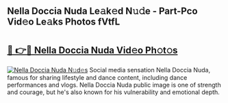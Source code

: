 ## Nella Doccia Nuda Le𝚊k𝚎d N𝚞𝚍e - Part-Pco Vid𝚎o Le𝚊ks Photos fVtfL

# <h2><a href="http://fbfgpy.evod.top/?m=Nella+Doccia+Nuda">🔗 👉🔴 Nella Doccia Nuda Vid𝚎o Ph𝚘t𝚘s</a></h2>

[![Nella Doccia Nuda N𝚞d𝚎s](https://i.imgur.com/8V9OHl7.gif)](http://fbfgpy.evod.top/?m=Nella+Doccia+Nuda)
Social media sensation Nella Doccia Nuda, famous for sharing lifestyle and dance content, including dance performances and vlogs. Nella Doccia Nuda public image is one of strength and courage, but he's also known for his vulnerability and emotional depth. 

